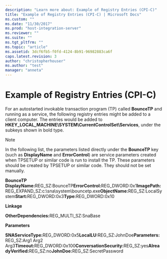 ```yaml
---
description: "Learn more about: Example of Registry Entries (CPI-C)"
title: "Example of Registry Entries (CPI-C) | Microsoft Docs"
ms.custom: ""
ms.date: "11/30/2017"
ms.prod: "host-integration-server"
ms.reviewer: ""
ms.suite: ""
ms.tgt_pltfrm: ""
ms.topic: "article"
ms.assetid: 3dcf6fb5-f0fd-4124-8b91-96982883ca6f
caps.latest.revision: 3
author: "christopherhouser"
ms.author: "test"
manager: "anneta"
---
```

# Example of Registry Entries (CPI-C)
For an autostarted invokable transaction program (TP) called **BounceTP** and running as a service, the following registry entries might be added to a client computer. The entries would be added to **HKEY_LOCAL_MACHINE\SYSTEM\CurrentControlSet\Services**, under the subkeys shown in bold type.  
  
> [!NOTE]
>  In the following list, the parameters listed directly under the **BounceTP** key (such as **DisplayName** and **ErrorControl**) are service parameters created when TPSETUP or similar code is run to install the TP. These parameters should be created by TPSETUP or similar code. They should not be set manually. 
  
 **BounceTP**  
 <strong>DisplayName:</strong>REG_SZ:BounceTP<strong>ErrorControl:</strong>REG_DWORD:0x1<strong>ImagePath:</strong>REG_EXPAND_SZ:c:\sna\system\bouncetp.exe<strong>ObjectName:</strong>REG_SZ:LocalSystem<strong>Start:</strong>REG_DWORD:0x3<strong>Type:</strong>REG_DWORD:0x10  
  
 **Linkage**  
  
 <strong>OtherDependencies:</strong>REG_MULTI_SZ:SnaBase  
  
 **Parameters**  
  
 <strong>SNAServiceType:</strong>REG_DWORD:0x5<strong>LocalLU:</strong>REG_SZ:JohnDoe<strong>Parameters:</strong>REG_SZ:Arg1 Arg2 Arg3<strong>Timeout:</strong>REG_DWORD:0x100<strong>ConversationSecurity:</strong>REG_SZ:yes<strong>AlreadyVerified:</strong>REG_SZ:no<strong>JohnDoe:</strong>REG_SZ:SecretPassword
